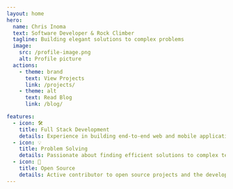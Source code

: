 ```yaml
---
layout: home
hero:
  name: Chris Inoma
  text: Software Developer & Rock Climber
  tagline: Building elegant solutions to complex problems
  image:
    src: /profile-image.png
    alt: Profile picture
  actions:
    - theme: brand
      text: View Projects
      link: /projects/
    - theme: alt
      text: Read Blog
      link: /blog/

features:
  - icon: 🛠️
    title: Full Stack Development
    details: Experience in building end-to-end web and mobile applications using modern technologies
  - icon: 💡
    title: Problem Solving
    details: Passionate about finding efficient solutions to complex technical challenges
  - icon: 🤝
    title: Open Source
    details: Active contributor to open source projects and the developer community
---
```


